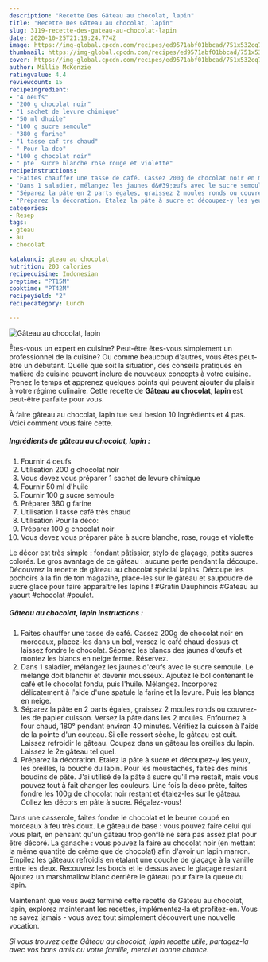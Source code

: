 ```yaml
---
description: "Recette Des Gâteau au chocolat, lapin"
title: "Recette Des Gâteau au chocolat, lapin"
slug: 3119-recette-des-gateau-au-chocolat-lapin
date: 2020-10-25T21:19:24.774Z
image: https://img-global.cpcdn.com/recipes/ed9571abf01bbcad/751x532cq70/gateau-au-chocolat-lapin-photo-principale-de-la-recette.jpg
thumbnail: https://img-global.cpcdn.com/recipes/ed9571abf01bbcad/751x532cq70/gateau-au-chocolat-lapin-photo-principale-de-la-recette.jpg
cover: https://img-global.cpcdn.com/recipes/ed9571abf01bbcad/751x532cq70/gateau-au-chocolat-lapin-photo-principale-de-la-recette.jpg
author: Millie McKenzie
ratingvalue: 4.4
reviewcount: 15
recipeingredient:
- "4 oeufs"
- "200 g chocolat noir"
- "1 sachet de levure chimique"
- "50 ml dhuile"
- "100 g sucre semoule"
- "380 g farine"
- "1 tasse caf trs chaud"
- " Pour la dco"
- "100 g chocolat noir"
- " pte  sucre blanche rose rouge et violette"
recipeinstructions:
- "Faites chauffer une tasse de café. Cassez 200g de chocolat noir en morceaux, placez-les dans un bol, versez le café chaud dessus et laissez fondre le chocolat. Séparez les blancs des jaunes d&#39;œufs et montez les blancs en neige ferme. Réservez."
- "Dans 1 saladier, mélangez les jaunes d&#39;œufs avec le sucre semoule. Le mélange doit blanchir et devenir mousseux. Ajoutez le bol contenant le café et le chocolat fondu, puis l&#39;huile. Mélangez. Incorporez délicatement à l&#39;aide d&#39;une spatule la farine et la levure. Puis les blancs en neige."
- "Séparez la pâte en 2 parts égales, graissez 2 moules ronds ou couvrez-les de papier cuisson. Versez la pâte dans les 2 moules. Enfournez à four chaud, 180° pendant environ 40 minutes. Vérifiez la cuisson à l&#39;aide de la pointe d&#39;un couteau. Si elle ressort sèche, le gâteau est cuit. Laissez refroidir le gâteau. Coupez dans un gâteau les oreilles du lapin. Laissez le 2e gâteau tel quel."
- "Préparez la décoration. Etalez la pâte à sucre et découpez-y les yeux, les oreilles, la bouche du lapin. Pour les moustaches, faites des minis boudins de pâte. J&#39;ai utilisé de la pâte à sucre qu&#39;il me restait, mais vous pouvez tout à fait changer les couleurs. Une fois la déco prête, faites fondre les 100g de chocolat noir restant et étalez-les sur le gâteau. Collez les décors en pâte à sucre. Régalez-vous!"
categories:
- Resep
tags:
- gteau
- au
- chocolat

katakunci: gteau au chocolat 
nutrition: 203 calories
recipecuisine: Indonesian
preptime: "PT15M"
cooktime: "PT42M"
recipeyield: "2"
recipecategory: Lunch

---
```



![Gâteau au chocolat, lapin](https://img-global.cpcdn.com/recipes/ed9571abf01bbcad/751x532cq70/gateau-au-chocolat-lapin-photo-principale-de-la-recette.jpg)

Êtes-vous un expert en cuisine? Peut-être êtes-vous simplement un professionnel de la cuisine? Ou comme beaucoup d'autres, vous êtes peut-être un débutant. Quelle que soit la situation, des conseils pratiques en matière de cuisine peuvent inclure de nouveaux concepts à votre cuisine. Prenez le temps et apprenez quelques points qui peuvent ajouter du plaisir à votre régime culinaire. Cette recette de <strong> Gâteau au chocolat, lapin </strong> est peut-être parfaite pour vous.

<!--inarticleads1-->

À faire gâteau au chocolat, lapin tue seul besion 10 Ingrédients et 4 pas. Voici comment vous faire cette.

##### Ingrédients de gâteau au chocolat, lapin :

1. Fournir 4 oeufs
1. Utilisation 200 g chocolat noir
1. Vous devez vous préparer 1 sachet de levure chimique
1. Fournir 50 ml d&#39;huile
1. Fournir 100 g sucre semoule
1. Préparer 380 g farine
1. Utilisation 1 tasse café très chaud
1. Utilisation  Pour la déco:
1. Préparer 100 g chocolat noir
1. Vous devez vous préparer  pâte à sucre blanche, rose, rouge et violette


Le décor est très simple : fondant pâtissier, stylo de glaçage, petits sucres colorés. Le gros avantage de ce gâteau : aucune perte pendant la découpe. Découvrez la recette de gâteau au chocolat spécial lapins. Découpe les pochoirs à la fin de ton magazine, place-les sur le gâteau et saupoudre de sucre glace pour faire apparaître les lapins ! #Gratin Dauphinois #Gateau au yaourt #chocolat #poulet. 

<!--inarticleads2-->

##### Gâteau au chocolat, lapin instructions :

1. Faites chauffer une tasse de café. Cassez 200g de chocolat noir en morceaux, placez-les dans un bol, versez le café chaud dessus et laissez fondre le chocolat. Séparez les blancs des jaunes d&#39;œufs et montez les blancs en neige ferme. Réservez.
1. Dans 1 saladier, mélangez les jaunes d&#39;œufs avec le sucre semoule. Le mélange doit blanchir et devenir mousseux. Ajoutez le bol contenant le café et le chocolat fondu, puis l&#39;huile. Mélangez. Incorporez délicatement à l&#39;aide d&#39;une spatule la farine et la levure. Puis les blancs en neige.
1. Séparez la pâte en 2 parts égales, graissez 2 moules ronds ou couvrez-les de papier cuisson. Versez la pâte dans les 2 moules. Enfournez à four chaud, 180° pendant environ 40 minutes. Vérifiez la cuisson à l&#39;aide de la pointe d&#39;un couteau. Si elle ressort sèche, le gâteau est cuit. Laissez refroidir le gâteau. Coupez dans un gâteau les oreilles du lapin. Laissez le 2e gâteau tel quel.
1. Préparez la décoration. Etalez la pâte à sucre et découpez-y les yeux, les oreilles, la bouche du lapin. Pour les moustaches, faites des minis boudins de pâte. J&#39;ai utilisé de la pâte à sucre qu&#39;il me restait, mais vous pouvez tout à fait changer les couleurs. Une fois la déco prête, faites fondre les 100g de chocolat noir restant et étalez-les sur le gâteau. Collez les décors en pâte à sucre. Régalez-vous!


Dans une casserole, faites fondre le chocolat et le beurre coupé en morceaux à feu très doux. Le gâteau de base : vous pouvez faire celui qui vous plait, en pensant qu&#39;un gâteau trop gonflé ne sera pas assez plat pour être décoré. La ganache : vous pouvez la faire au chocolat noir (en mettant la même quantité de crème que de chocolat) afin d&#39;avoir un lapin marron. Empilez les gâteaux refroidis en étalant une couche de glaçage à la vanille entre les deux. Recouvrez les bords et le dessus avec le glaçage restant Ajoutez un marshmallow blanc derrière le gâteau pour faire la queue du lapin. 

<!--inarticleads1-->

<p>
Maintenant que vous avez terminé cette recette de Gâteau au chocolat, lapin, explorez maintenant les recettes, implémentez-la et profitez-en. Vous ne savez jamais - vous avez tout simplement découvert une nouvelle vocation.
</p>

<p>
<i>Si vous trouvez cette Gâteau au chocolat, lapin recette utile, partagez-la avec vos bons amis ou votre famille, merci et bonne chance.</i>
</p>
